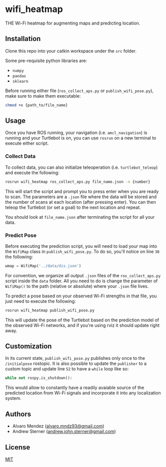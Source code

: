 # wifi_heatmap

THE Wi-Fi heatmap for augmenting maps and predicting location.

## Installation

Clone this repo into your catkin workspace under the `src` folder.

Some pre-requisite python libraries are: 
* `numpy`
* `pandas`
* `sklearn`

Before running either file (`ros_collect_aps.py` or `publish_wifi_pose.py`), make sure to make them executable:

```bash
chmod +x {path_to/file_name}
```

## Usage

Once you have ROS running, your navigation (i.e. `amcl_navigation`) is running and your Turtlebot is on, you can use `rosrun` on a new terminal to execute either script.

### Collect Data 

To collect data, you can also initialize teleoperation (i.e. `turtlebot_teleop`) and execute the following:

```bash
rosrun wifi_heatmap ros_collect_aps.py file_name.json -n {number}
```

This will start the script and prompt you to press enter when you are ready to scan. The parameters are a `.json` file where the data will be stored and the number of scans at each location (after pressing enter). You can then teleop the Turtlebot (or set a goal) to the next location and repeat.

You should look at `file_name.json` after terminating the script for all your data.

### Predict Pose

Before executing the prediction script, you will need to load your map into the `WifiMap` class in `publish_wifi_pose.py`. To do so, you'll notice on line `30` the following:

```python
wmap = WifiMap('../data/dis.json')
```

For convention, we organize all output `.json` files of the `ros_collect_aps.py` script inside the `data` folder. All you need to do is change the parameter of `WifiMap()` to the path (relative or absolute) where your `.json` file lives.

To predict a pose based on your observed Wi-Fi strengths in that file, you just need to execute the following:

```bash
rosrun wifi_heatmap publish_wifi_pose.py
```
This will update the pose of the Turtlebot based on the prediction model of the observed Wi-Fi networks, and if you're using rviz it should update right away.

## Customization

In its current state, `publish_wifi_pose.py` publishes only once to the `/initialpose` rostopic. It is also possible to update the `publisher` to a custom topic and update line `52` to have a `while` loop like so:

```python
while not rospy.is_shutdown(): 
```

This would allow to constantly have a readily avaiable source of the predicted location from Wi-Fi signals and incorporate it into any localization system.

## Authors
* Alvaro Mendez (alvaro.mndz93@gmail.com)
* Andrew Sterner (andrew.john.sterner@gmail.com)

## License
[MIT](https://choosealicense.com/licenses/mit/)
